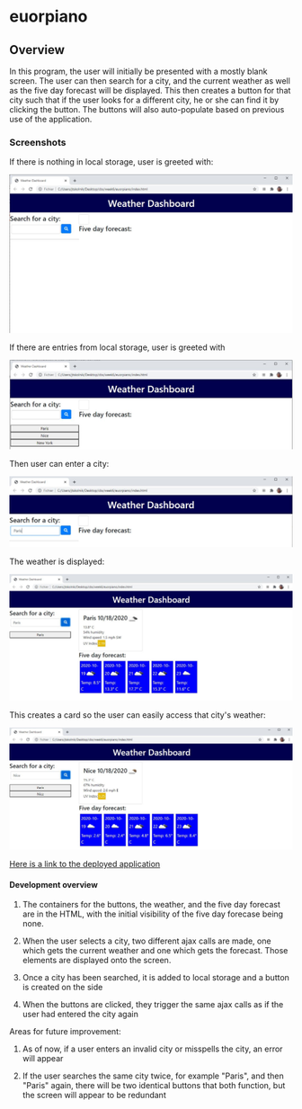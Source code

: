 # euorpiano

## Overview

In this program, the user will initially be presented with a mostly blank screen. The user can then search for a city, and the current weather as well as the five day forecast will be displayed. This then creates a button for that city such that if the user looks for a different city, he or she can find it by clicking the button. The buttons will also auto-populate based on previous use of the application. 



### Screenshots

If there is nothing in local storage, user is greeted with:

![Starting screen](./images/welcome_screen.JPG)

If there are entries from local storage, user is greeted with

![Starting screen with local storage](./images/welcome_screen_cards.JPG)

Then user can enter a city:

![User entering first city](./images/user_entering_input.JPG)

The weather is displayed:

![Weather display](./images/weather_display_1.JPG)

This creates a card so the user can easily access that city's weather:

![Weather display with card](./images/weather_display_buttons.JPG)

[Here is a link to the deployed application](https://skolnikskolnik.github.io/euorpiano/)

#### Development overview

1. The containers for the buttons, the weather, and the five day forecast are in the HTML, with the initial visibility of the five day forecase being none. 

2. When the user selects a city, two different ajax calls are made, one which gets the current weather and one which gets the forecast. Those elements are displayed onto the screen. 

3. Once a city has been searched, it is added to local storage and a button is created on the side

4. When the buttons are clicked, they trigger the same ajax calls as if the user had entered the city again

Areas for future improvement:

1. As of now, if a user enters an invalid city or misspells the city, an error will appear

2. If the user searches the same city twice, for example "Paris", and then "Paris" again, there will be two identical buttons that both function, but the screen will appear to be redundant